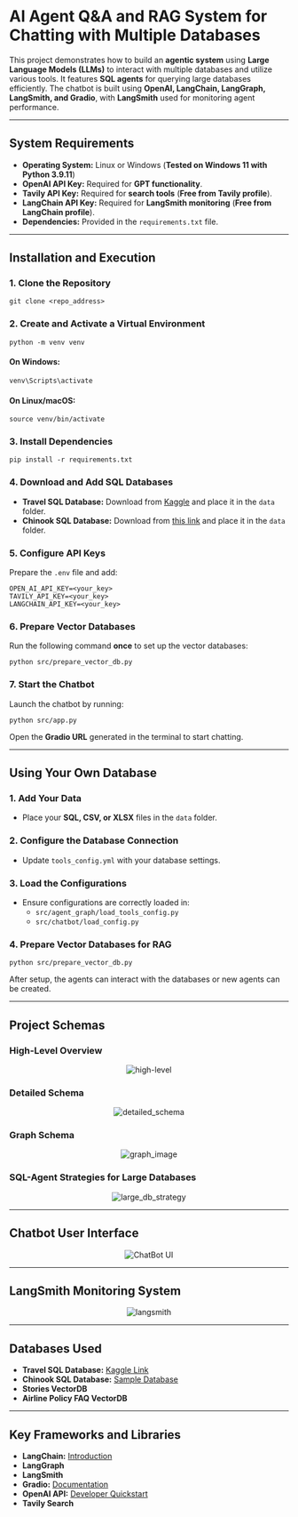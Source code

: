 # AI Agent Q&A and RAG System for Chatting with Multiple Databases

This project demonstrates how to build an **agentic system** using **Large Language Models (LLMs)** to interact with multiple databases and utilize various tools. It features **SQL agents** for querying large databases efficiently. The chatbot is built using **OpenAI, LangChain, LangGraph, LangSmith, and Gradio**, with **LangSmith** used for monitoring agent performance.

---

## System Requirements
- **Operating System:** Linux or Windows (**Tested on Windows 11 with Python 3.9.11**)
- **OpenAI API Key:** Required for **GPT functionality**.
- **Tavily API Key:** Required for **search tools** (**Free from Tavily profile**).
- **LangChain API Key:** Required for **LangSmith monitoring** (**Free from LangChain profile**).
- **Dependencies:** Provided in the `requirements.txt` file.

---

## Installation and Execution

### **1. Clone the Repository**
```
git clone <repo_address>
```

### **2. Create and Activate a Virtual Environment**
```
python -m venv venv
```

#### **On Windows:**
```
venv\Scripts\activate
```

#### **On Linux/macOS:**
```
source venv/bin/activate
```

### **3. Install Dependencies**
```
pip install -r requirements.txt
```

### **4. Download and Add SQL Databases**
- **Travel SQL Database:** Download from [Kaggle](https://www.kaggle.com/code/mpwolke/airlines-sqlite) and place it in the `data` folder.
- **Chinook SQL Database:** Download from [this link](https://database.guide/2-sample-databases-sqlite/) and place it in the `data` folder.

### **5. Configure API Keys**
Prepare the `.env` file and add:
```
OPEN_AI_API_KEY=<your_key>
TAVILY_API_KEY=<your_key>
LANGCHAIN_API_KEY=<your_key>
```

### **6. Prepare Vector Databases**
Run the following command **once** to set up the vector databases:
```
python src/prepare_vector_db.py
```

### **7. Start the Chatbot**
Launch the chatbot by running:
```
python src/app.py
```

Open the **Gradio URL** generated in the terminal to start chatting.

---

## Using Your Own Database

### **1. Add Your Data**
- Place your **SQL, CSV, or XLSX** files in the `data` folder.

### **2. Configure the Database Connection**
- Update `tools_config.yml` with your database settings.

### **3. Load the Configurations**
- Ensure configurations are correctly loaded in:
  - `src/agent_graph/load_tools_config.py`
  - `src/chatbot/load_config.py`

### **4. Prepare Vector Databases for RAG**
```
python src/prepare_vector_db.py
```

After setup, the agents can interact with the databases or new agents can be created.

---

## Project Schemas

### **High-Level Overview**
<div align="center">
  <img src="images/high-level.png" alt="high-level">
</div>

### **Detailed Schema**
<div align="center">
  <img src="images/detailed_schema.png" alt="detailed_schema">
</div>

### **Graph Schema**
<div align="center">
  <img src="images/graph_image.png" alt="graph_image">
</div>

### **SQL-Agent Strategies for Large Databases**
<div align="center">
  <img src="images/large_db_strategy.png" alt="large_db_strategy">
</div>

---

## Chatbot User Interface
<div align="center">
  <img src="images/UI.png" alt="ChatBot UI">
</div>

---

## LangSmith Monitoring System
<div align="center">
  <img src="images/langsmith.png" alt="langsmith">
</div>

---

## Databases Used
- **Travel SQL Database:** [Kaggle Link](https://www.kaggle.com/code/mpwolke/airlines-sqlite)
- **Chinook SQL Database:** [Sample Database](https://database.guide/2-sample-databases-sqlite/)
- **Stories VectorDB**
- **Airline Policy FAQ VectorDB**

---

## Key Frameworks and Libraries
- **LangChain:** [Introduction](https://python.langchain.com/docs/get_started/introduction)
- **LangGraph**
- **LangSmith**
- **Gradio:** [Documentation](https://www.gradio.app/docs/interface)
- **OpenAI API:** [Developer Quickstart](https://platform.openai.com/docs/quickstart?context=python)
- **Tavily Search**
